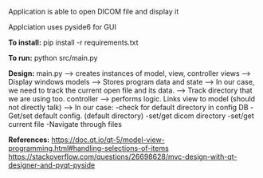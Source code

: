 Application is able to open DICOM file and display it

Applciation uses pyside6 for GUI

**To install:** 
pip install -r requirements.txt

**To run:** 
python src/main.py

**Design:**
main.py --> creates instances of model, view, controller
views --> Display windows
models --> Stores program data and state
    --> In our case, we need to track the current open file and its data.
    --> Track directory that we are using too.
controller --> performs logic. Links view to model (should not directly talk)
    --> In our case:
        -check for default directory in config DB
        -Get/set default config. (default directory)
        -set/get dicom directory
        -set/get current file
        -Navigate through files

**References:**
https://doc.qt.io/qt-5/model-view-programming.html#handling-selections-of-items
https://stackoverflow.com/questions/26698628/mvc-design-with-qt-designer-and-pyqt-pyside